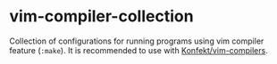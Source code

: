 # vim-compiler-collection

Collection of configurations for running programs using vim compiler
feature (`:make`). It is recommended to use with
[Konfekt/vim-compilers](https://github.com/Konfekt/vim-compilers).
